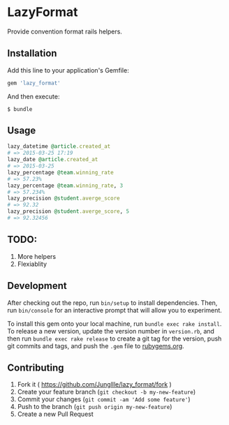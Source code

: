 # LazyFormat

Provide convention format rails helpers.

## Installation

Add this line to your application's Gemfile:

```ruby
gem 'lazy_format'
```

And then execute:

    $ bundle

## Usage

```ruby
lazy_datetime @article.created_at
# => 2015-03-25 17:19
lazy_date @article.created_at
# => 2015-03-25
lazy_percentage @team.winning_rate
# => 57.23%
lazy_percentage @team.winning_rate, 3
# => 57.234%
lazy_precision @student.averge_score
# => 92.32
lazy_precision @student.averge_score, 5
# => 92.32456
```

## TODO:

1. More helpers
2. Flexiablity

## Development

After checking out the repo, run `bin/setup` to install dependencies. Then, run `bin/console` for an interactive prompt that will allow you to experiment.

To install this gem onto your local machine, run `bundle exec rake install`. To release a new version, update the version number in `version.rb`, and then run `bundle exec rake release` to create a git tag for the version, push git commits and tags, and push the `.gem` file to [rubygems.org](https://rubygems.org).

## Contributing

1. Fork it ( https://github.com/Jungllle/lazy_format/fork )
2. Create your feature branch (`git checkout -b my-new-feature`)
3. Commit your changes (`git commit -am 'Add some feature'`)
4. Push to the branch (`git push origin my-new-feature`)
5. Create a new Pull Request

